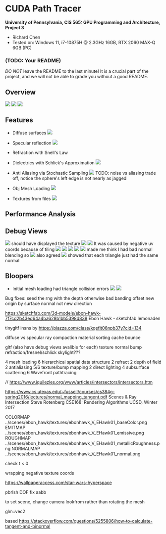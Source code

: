 CUDA Path Tracer
================

**University of Pennsylvania, CIS 565: GPU Programming and Architecture, Project 3**

* Richard Chen
* Tested on: Windows 11, i7-10875H @ 2.3GHz 16GB, RTX 2060 MAX-Q 6GB (PC)

### (TODO: Your README)

*DO NOT* leave the README to the last minute! It is a crucial part of the
project, and we will not be able to grade you without a good README.

## Overview

![](finalRenders/cornell_demo1.png)
![](finalRenders/cornell_demo2.png)
![](finalRenders/cornell_demo_tilt.png)

## Features

* Diffuse surfaces
![](finalRenders/cornell_dfl.png)

* Specular reflection
![](finalRenders/cornell_specular.png)

* Refraction with Snell's Law

* Dielectrics with Schlick's Approximation
![](finalRenders/cornell_dielectric.png)

* Anti Aliasing via Stochastic Sampling
![](finalRenders/cornell_antialiasing.png)
TODO: noise vs aliasing trade off, notice the sphere's left edge is not nearly as jagged

* Obj Mesh Loading
![](finalRenders/cow_shiny.png)

* Textures from files
![](finalRenders/texture_cow.png)

## Performance Analysis

## Debug Views
![](finalRenders/ebonhawk_surface_normals.png) should have displayed the texture
![](finalRenders/hawk_norm_interp.png)
![](finalRenders/debug_texture_base_color.png) It was caused by negative uv coords because of tiling
![](finalRenders/texture_cube.png)
![](finalRenders/debug_normal_sphere.png)
![](finalRenders/debug_normal_cube_tilted.png)
![](finalRenders/debug_depth_cube.png)
![](finalRenders/debug_cow_normals.png) made me think I had bad normal blending so
![](finalRenders/debug_no_norm_blending.png) also agreed
![](finalRenders/debug_norm_inter_working.png) showed that each triangle just had the same normal

## Bloopers
* Initial mesh loading had triangle collision errors
![](finalRenders/objLoadingCow.png)
![](finalRenders/bug_mesh_triangle_shiny.png)


Bug fixes:
seed the rng with the depth otherwise bad banding
offset new origin by surface normal not new direction


https://sketchfab.com/3d-models/ebon-hawk-7f7cd2b43ed64a4ba628b1bb5398d838
Ebon Hawk - sketchfab lemonaden


tinygltf insns by https://piazza.com/class/kqefit06npb37y?cid=134

diffuse vs specular
ray compaction
material sorting
cache bounce


gltf (also have debug views avalible for each)
    texture
    normal
    bump
refraction/fresnel/schlick
skylight???

4 mesh loading 
6 hierarchical spatial data structure 
2 refract 
2 depth of field 
2 antialiasing
5/6 texture/bump mapping
2 direct lighting
4 subsurface scattering
6 Wavefront pathtracing

// https://www.iquilezles.org/www/articles/intersectors/intersectors.htm

https://www.cs.utexas.edu/~fussell/courses/cs384g-spring2016/lectures/normal_mapping_tangent.pdf
Scenes & Ray Intersection 
Steve Rotenberg CSE168: Rendering Algorithms 
UCSD, Winter 2017


COLORMAP ../scenes/ebon_hawk/textures/ebonhawk_V_EHawk01_baseColor.png
EMITMAP ../scenes/ebon_hawk/textures/ebonhawk_V_EHawk01_emissive.png
ROUGHMAP ../scenes/ebon_hawk/textures/ebonhawk_V_EHawk01_metallicRoughness.png
NORMALMAP ../scenes/ebon_hawk/textures/ebonhawk_V_EHawk01_normal.png

check t < 0

wrapping negative texture coords

https://wallpaperaccess.com/star-wars-hyperspace


pbrIsh
DOF
fix aabb

to set scene, change camera lookfrom rather than rotating the mesh

glm::vec2

based https://stackoverflow.com/questions/5255806/how-to-calculate-tangent-and-binormal
